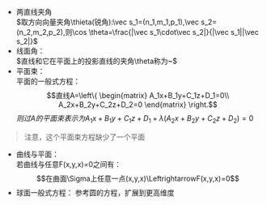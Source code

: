 - 两直线夹角  
$取方向向量夹角\thieta(锐角):\vec s_1=(n_1,m_1,p_1),\vec s_2=(n_2,m_2,p_2),则\cos \theta=\frac{|\vec s_1\cdot\vec s_2|}{|\vec s_1||\vec s_2|}$  
- 线面角：  
$直线和它在平面上的投影直线的夹角\theta称为~$
- 平面束：  
平面的一般式方程：  
$$直线A=\left\{
    \begin{matrix}
    A_1x+B_1y+C_1z+D_1=0\\
    A_2x+B_2y+C_2z+D_2=0
    \end{matrix}
    \right.$$
$则过A的平面束表示为A_1x+B_1y+C_1z+D_1+\lambda(A_2x+B_2y+C_2z+D_2)=0$
> 注意，这个平面束方程缺少了一个平面  
- 曲线与平面：  
若曲线与任意F(x,y,x)=0之间有：
$$在曲面\Sigma上任意一点(x,y,x)\LeftrightarrowF(x,y,x)=0$$
- 球面一般式方程：
参考圆的方程，扩展到更高维度
